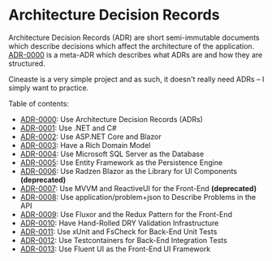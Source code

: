 # Architecture Decision Records

Architecture Decision Records (ADR) are short semi-immutable documents which describe decisions which affect the
architecture of the application. [ADR-0000](0000-use-adr.md) is a meta-ADR which describes what ADRs are and how they
are structured.

Cineaste is a very simple project and as such, it doesn't really need ADRs – I simply want to practice.

Table of contents:

- [ADR-0000](0000-use-adr.md): Use Architecture Decision Records (ADRs)
- [ADR-0001](0001-use-dotnet.md): Use .NET and C#
- [ADR-0002](0002-use-asp-net.md): Use ASP.NET Core and Blazor
- [ADR-0003](0003-have-a-rich-domain-model.md): Have a Rich Domain Model
- [ADR-0004](0004-use-ms-sql-server.md): Use Microsoft SQL Server as the Database
- [ADR-0005](0005-use-ef.md): Use Entity Framework as the Persistence Engine
- [ADR-0006](0006-use-radzen.md): Use Radzen Blazor as the Library for UI Components **(deprecated)**
- [ADR-0007](0007-use-reactiveui.md): Use MVVM and ReactiveUI for the Front-End **(deprecated)**
- [ADR-0008](0008-use-problem-json.md): Use application/problem+json to Describe Problems in the API
- [ADR-0009](0009-use-fluxor.md): Use Fluxor and the Redux Pattern for the Front-End
- [ADR-0010](0010-have-dry-validation.md): Have Hand-Rolled DRY Validation Infrastructure
- [ADR-0011](0011-unit-tests-be.md): Use xUnit and FsCheck for Back-End Unit Tests
- [ADR-0012](0012-integration-tests.md): Use Testcontainers for Back-End Integration Tests
- [ADR-0013](0013-use-fluent-ui.md): Use Fluent UI as the Front-End UI Framework
